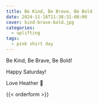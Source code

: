 ```yaml
---
title: Be Kind, Be Brave, Be Bold
date: 2024-11-16T11:38:31-08:00
cover: kind-brave-bold.jpg
categories:
  - uplifting
tags:
  - pink shirt day
---
```


Be Kind, Be Brave, Be Bold!

Happy Saturday!

Love Heather
💓

<!--more-->
{{< orderform >}}
